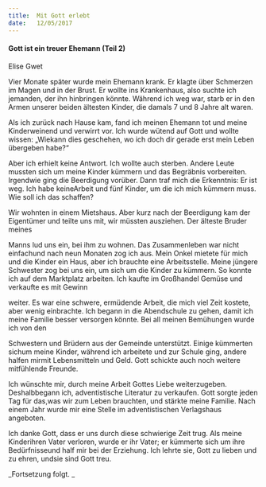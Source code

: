 ```yaml
---
title:  Mit Gott erlebt
date:   12/05/2017
---
```


#### Gott ist ein treuer Ehemann (Teil 2) 

Elise Gwet 

Vier Monate später wurde mein Ehemann krank. Er klagte über Schmerzen im Magen und in der Brust. Er wollte ins Krankenhaus, also suchte ich jemanden, der ihn hinbringen könnte. Während ich weg war, starb er in den Armen unserer beiden ältesten Kinder, die damals 7 und 8 Jahre alt waren. 

Als ich zurück nach Hause kam, fand ich meinen Ehemann tot und meine Kinderweinend und verwirrt vor. Ich wurde wütend auf Gott und wollte wissen: „Wiekann dies geschehen, wo ich doch dir gerade erst mein Leben übergeben habe?“

Aber ich erhielt keine Antwort. Ich wollte auch sterben. Andere Leute mussten sich um meine Kinder kümmern und das Begräbnis vorbereiten. Irgendwie ging die Beerdigung vorüber. Dann traf mich die Erkenntnis: Er ist weg. Ich habe keineArbeit und fünf Kinder, um die ich mich kümmern muss. Wie soll ich das schaffen? 

Wir wohnten in einem Mietshaus. Aber kurz nach der Beerdigung kam der Eigentümer und teilte uns mit, wir müssten ausziehen. Der älteste Bruder meines 

Manns lud uns ein, bei ihm zu wohnen. Das Zusammenleben war nicht einfachund nach neun Monaten zog ich aus. Mein Onkel mietete für mich und die Kinder ein Haus, aber ich brauchte eine Arbeitsstelle. Meine jüngere Schwester zog bei uns ein, um sich um die Kinder zu kümmern. So konnte ich auf dem Marktplatz arbeiten. Ich kaufte im Großhandel Gemüse und verkaufte es mit Gewinn

weiter. Es war eine schwere, ermüdende Arbeit, die mich viel Zeit kostete, aber wenig einbrachte. Ich begann in die Abendschule zu gehen, damit ich meine Familie besser versorgen könnte. Bei all meinen Bemühungen wurde ich von den 

Schwestern und Brüdern aus der Gemeinde unterstützt. Einige kümmerten sichum meine Kinder, während ich arbeitete und zur Schule ging, andere halfen mirmit Lebensmitteln und Geld. Gott schickte auch noch weitere mitfühlende Freunde. 

Ich wünschte mir, durch meine Arbeit Gottes Liebe weiterzugeben. Deshalbbegann ich, adventistische Literatur zu verkaufen. Gott sorgte jeden Tag für das,was wir zum Leben brauchten, und stärkte meine Familie. Nach einem Jahr wurde mir eine Stelle im adventistischen Verlagshaus angeboten. 

Ich danke Gott, dass er uns durch diese schwierige Zeit trug. Als meine Kinderihren Vater verloren, wurde er ihr Vater; er kümmerte sich um ihre Bedürfnisseund half mir bei der Erziehung. Ich lehrte sie, Gott zu lieben und zu ehren, undsie sind Gott treu. 

_Fortsetzung folgt. _